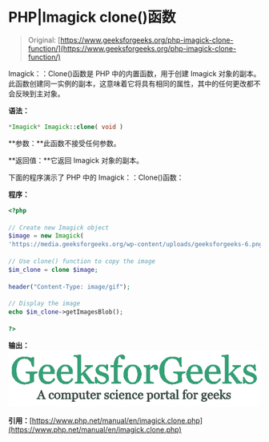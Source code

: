# PHP|Imagick clone()函数

> Original: [https://www.geeksforgeeks.org/php-imagick-clone-function/](https://www.geeksforgeeks.org/php-imagick-clone-function/)

Imagick：：Clone()函数是 PHP 中的内置函数，用于创建 Imagick 对象的副本。 此函数创建同一实例的副本，这意味着它将具有相同的属性，其中的任何更改都不会反映到主对象。

**语法：**

```php
*Imagick* Imagick::clone( void )
```

**参数：**此函数不接受任何参数。

**返回值：**它返回 Imagick 对象的副本。

下面的程序演示了 PHP 中的 Imagick：：Clone()函数：

**程序：**

```php
<?php

// Create new Imagick object
$image = new Imagick(
'https://media.geeksforgeeks.org/wp-content/uploads/geeksforgeeks-6.png');

// Use clone() function to copy the image
$im_clone = clone $image;

header("Content-Type: image/gif");

// Display the image
echo $im_clone->getImagesBlob();

?>
```

**输出：**
![clone image](img/809ba4c1b8a40f7d6160dcba9cd06fd3.png)

**引用：**[https://www.php.net/manual/en/imagick.clone.php](https://www.php.net/manual/en/imagick.clone.php)